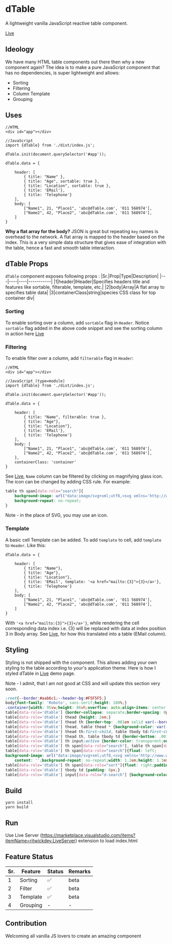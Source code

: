 # dTable
A lightweight vanilla JavaScript reactive table component.

[Live](https://ranjanngc.github.io/dTable/)

## Ideology
We have many HTML table components out there then why a new component again? 
The idea is to make a pure JavaScript component that has no dependencies, is super lightweight and allows:

* Sorting
* Filtering
* Column Template
* Grouping
## Uses
```JS
//HTML
<div id="app"></div>

//JavaScript
import {dTable} from './dist/index.js';

dTable.init(document.querySelector('#app'));

dTable.data = { 
    
    header: [
        { title: "Name" }, 
        { title: "Age", sortable: true }, 
        { title: "Location", sortable: true }, 
        { title: 'EMail'}, 
        { title: 'Telephone'}
    ],
    body: [
        ["Name1", 21, "Place1", 'abc@dTable.com', '011 568974'],
        ["Name2", 42, "Place2", 'abc@dTable.com', '011 568974'],
    ]
}
```
**Why a flat array for the body?** JSON is great but repeating `key` names is overhead to the network. A flat array is mapped to the header based on the index. This is a very simple data structure that gives ease of integration with the table, hence a fast and smooth table interaction.

## dTable Props
`dTable` component exposes following props :
|Sr.|Prop|Type|Description|
|---|----|----|-----------|
|1|header|IHeader|Specifies headers title and features like sortable, filterable, template, etc.|
|2|body|Array<any>|A flat array to specifies table data|
|3|containerClass|string|species CSS class for top container div|
### Sorting
To enable sorting over a column, add `sortable` flag in `Header`. Notice `sortable` flag added in the above code snippet and see the sorting column in action here [Live](https://ranjanngc.github.io/dTable/)

### Filtering
To enable filter over a column, add `filterable` flag in `Header`:
```JS
//HTML
<div id="app"></div>

//JavaScript (type=module)
import {dTable} from './dist/index.js';

dTable.init(document.querySelector('#app'));

dTable.data = { 
    
    header: [
        { title: "Name", filterable: true }, 
        { title: "Age"}, 
        { title: "Location"}, 
        { title: 'EMail'}, 
        { title: 'Telephone'}
    ],
    body: [
        ["Name1", 21, "Place1", 'abc@dTable.com', '011 568974'],
        ["Name2", 42, "Place2", 'abc@dTable.com', '011 568974'],
    ],
    containerClass: 'container'
}
```
See [Live](https://ranjanngc.github.io/dTable/), `Name` column can be filtered by clicking on magnifying glass icon. The icon can be changed by adding CSS rule. For example:
```CSS
table th span[data-role="search"]{
    background-image: url("data:image/svg+xml;utf8,<svg xmlns='http://www.w3.org/2000/svg' id='Outline' viewBox='0 0 24 24' width='1.2em' height='1.2em'><path d='M23.707,22.293l-5.969-5.969a10.016,10.016,0,1,0-1.414,1.414l5.969,5.969a1,1,0,0,0,1.414-1.414ZM10,18a8,8,0,1,1,8-8A8.009,8.009,0,0,1,10,18Z'/></svg>");
    background-repeat: no-repeat;
}
``` 
Note - in the place of SVG, you may use an icon.

### Template
A basic cell Template can be added. To add `template` to cell, add `template` to `Header`. Like this:
```JS
dTable.data = { 
    
    header: [
        { title: "Name"}, 
        { title: "Age"}, 
        { title: "Location"}, 
        { title: 'EMail', template: '<a href="mailto:{3}">{3}</a>'}, 
        { title: 'Telephone'}
    ],
    body: [
        ["Name1", 21, "Place1", 'abc@dTable.com', '011 568974'],
        ["Name2", 42, "Place2", 'abc@dTable.com', '011 568974'],
    ]
}
```
With `'<a href="mailto:{3}">{3}</a>'}`, while rendering the cell corresponding data index i.e. {3} will be replaced with data at index position 3 in Body array.
See [Live](https://ranjanngc.github.io/dTable/), for how this translated into a table (EMail column).

## Styling
Styling is not shipped with the component. This allows adding your own styling to the table according to your's application theme. Here is how I styled dTable in [Live](https://ranjanngc.github.io/dTable/) demo page.

Note - I admit, that I am not good at CSS and will update this section very soon.
```CSS
:root{--border:#aab6c1;--header-bg:#F5F5F5;}
body{font-family: 'Roboto', sans-serif;height: 100%;}
.container{width: 95vw;height: 86vh;overflow: auto;align-items: center;}
table[data-role='dtable'] {border-collapse: separate;border-spacing: 0px;}
table[data-role='dtable'] thead {height: 2em;}
table[data-role='dtable'] thead th {border-top: .001em solid var(--border);}
table[data-role='dtable'] thead, table thead * {background-color: var(--header-bg);position: sticky;top:0px;}
table[data-role='dtable'] thead th:first-child, table tbody td:first-child {border-left: .001em solid var(--border);}
table[data-role='dtable'] thead th, table tbody td {border-bottom: .001em solid var(--border);border-right: .001em solid var(--border);}
table[data-role='dtable'] th input:active {border-color: transparent;outline-color: transparent;}
table[data-role='dtable'] th span[data-role="search"], table th span[data-role="sort"] {cursor: pointer;}
table[data-role='dtable'] th span[data-role="search"]{float: left;
background-image: url("data:image/svg+xml;utf8,<svg xmlns='http://www.w3.org/2000/svg' id='Outline' viewBox='0 0 24 24' width='1.2em' height='1.2em' style='aspect-ratio: attr(width)/attr(height);'><path d='M23.707,22.293l-5.969-5.969a10.016,10.016,0,1,0-1.414,1.414l5.969,5.969a1,1,0,0,0,1.414-1.414ZM10,18a8,8,0,1,1,8-8A8.009,8.009,0,0,1,10,18Z'/></svg>");
    content: '';background-repeat: no-repeat;width: 1.2em;height: 1.3em;margin-left: .3em;background-size: 1.2em 1.2em;}
table[data-role='dtable'] th span[data-role="sort"]{float: right;padding-right: .3em;}
table[data-role='dtable'] tbody td {padding: 8px;}
table[data-role='dtable'] input[data-role="d-search"] {background-color: var(--header-bg);border-color: var(--header-bg);outline: none}
```
## Build
```
yarn install
yarn build
```

## Run
Use Live Server (https://marketplace.visualstudio.com/items?itemName=ritwickdey.LiveServer) extension to load index.html

## Feature Status
|Sr.|Feature|Status|Remarks|
|---|-------|------|-------|
|1  |Sorting| ✅| beta|
|2  |Filter| ✅| beta|
|3  |Template| ✅| beta|
|4  |Grouping| -| -|

## Contribution
Welcoming all vanilla JS lovers to create an amazing component